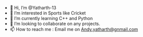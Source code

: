- 👋 Hi, I’m @Yatharth-13
- 👀 I’m interested in Sports like Cricket
- 🌱 I’m currently learning C++ and Python
- 💞️ I’m looking to collaborate on any projects.
- 📫 How to reach me : Email me on Andy.yatharth@gnmail.com

<!---
Yatharth-13/Yatharth-13 is a ✨ special ✨ repository because its `README.md` (this file) appears on your GitHub profile.
You can click the Preview link to take a look at your changes.
--->
